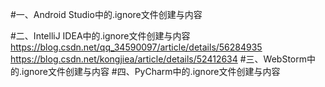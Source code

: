 #一、Android Studio中的.ignore文件创建与内容


#二、IntelliJ IDEA中的.ignore文件创建与内容
https://blog.csdn.net/qq_34590097/article/details/56284935<br>
https://blog.csdn.net/kongjiea/article/details/52412634
#三、WebStorm中的.ignore文件创建与内容
#四、PyCharm中的.ignore文件创建与内容